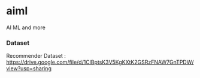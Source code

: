 # aiml
AI ML and more

### Dataset
Recommender Dataset : https://drive.google.com/file/d/1ClBptsK3V5KgKXtK2GSRzFNAW7GnTPDW/view?usp=sharing 
